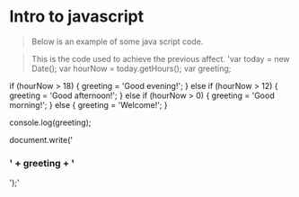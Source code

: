# Intro to javascript
>Below is an example of some java script code.
<script src="javatest.js"></script>
>This is the code used to achieve the previous affect. 
'var today = new Date();
var hourNow = today.getHours();
var greeting;

if (hourNow > 18) {
    greeting = 'Good evening!';
} else if (hourNow > 12) {
    greeting = 'Good afternoon!';
} else if (hourNow > 0) {
    greeting = 'Good morning!';
} else {
    greeting = 'Welcome!';
}

console.log(greeting);

document.write('<h3>' + greeting + '</h3>');'
